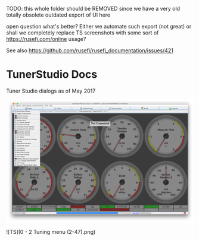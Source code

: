 TODO: this whole folder should be REMOVED since we have a very old totally obsolete outdated export of UI here

open question what's better? Either we automate such export (not great) or shall we completely replace TS screenshots with some sort of https://rusefi.com/online usage?

See also https://github.com/rusefi/rusefi_documentation/issues/421

# TunerStudio Docs
Tuner Studio dialogs as of May 2017

![TS](0-1_Engine_Menu_1-25.png)

![TS](0 - 2 Tuning menu (2-47).png)
